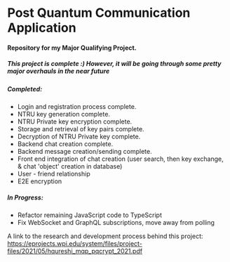 # Post Quantum Communication Application

#### Repository for my Major Qualifying Project.

##### This project is complete :) However, it will be going through some pretty major overhauls in the near future

##### Completed:

- Login and registration process complete.
- NTRU key generation complete.
- NTRU Private key encryption complete.
- Storage and retrieval of key pairs complete.
- Decryption of NTRU Private key complete.
- Backend chat creation complete.
- Backend message creation/sending complete.
- Front end integration of chat creation (user search, then key exchange,
  & chat 'object' creation in database)
- User - friend relationship
- E2E encryption

##### In Progress:

- Refactor remaining JavaScript code to TypeScript
- Fix WebSocket and GraphQL subscriptions, move away from polling

A link to the research and development process behind this project:
https://eprojects.wpi.edu/system/files/project-files/2021/05/hqureshi_mqp_pqcrypt_2021.pdf
